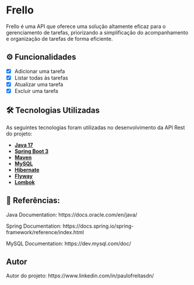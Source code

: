 # Frello

<p>Frello é uma API que oferece uma solução altamente eficaz para o gerenciamento de tarefas, priorizando a simplificação do acompanhamento e organização de tarefas de forma eficiente.</p>

## ⚙️ Funcionalidades

- [x] Adicionar uma tarefa
- [x] Listar todas às tarefas
- [x] Atualizar uma tarefa
- [x] Excluir uma tarefa

## 🛠 Tecnologias Utilizadas

<p>As seguintes tecnologias foram utilizadas no desenvolvimento da API Rest do projeto:</p>

- **[Java 17](https://www.oracle.com/java)**
- **[Spring Boot 3](https://spring.io/projects/spring-boot)**
- **[Maven](https://maven.apache.org)**
- **[MySQL](https://www.mysql.com)**
- **[Hibernate](https://hibernate.org)**
- **[Flyway](https://flywaydb.org)**
- **[Lombok](https://projectlombok.org)**

## 📝 Referências:

<p>Java Documentation: https://docs.oracle.com/en/java/</p>
<p>Spring Documentation: https://docs.spring.io/spring-framework/reference/index.html </p>
<p>MySQL Documentation: https://dev.mysql.com/doc/</p>

## Autor
<p>Autor do projeto: https://www.linkedin.com/in/paulofreitasdn/</p>
